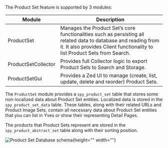 The Product Set feature is supported by 3 modules:

| Module | Description |
| --- | --- |
| ProductSet | Manages the Product Set’s core functionalities such as persisting all related data to database and reading from it. It also provides Client functionality to list Product Sets from Search. |
| ProductSetCollector|Provides full Collector logic to export Product Sets to Search and Storage. |
| ProductSetGui | Provides a Zed UI to manage (create, list, update, delete and reorder) Product Sets. |

The `ProductSet` module provides a `spy_product_set` table that stores some non-localized data about Product Set entities. Localized data is stored in the `spy_product_set_data` table. These tables, along with their related URLs and Product Image Sets, contain all necessary data about Product Set entities that you can list in Yves or show their representing Detail Pages.

The products that Product Sets represent are stored in the `spy_product_abstract_set` table along with their sorting position.

![Product Set Database schema](https://spryker.s3.eu-central-1.amazonaws.com/docs/Features/Product+Management/Product+Set/product_set_db_schema.png){height="" width=""}


